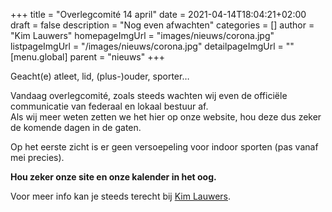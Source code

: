+++
title = "Overlegcomité 14 april"
date = 2021-04-14T18:04:21+02:00
draft = false
description = "Nog even afwachten"
categories = []
author = "Kim Lauwers"
homepageImgUrl = "images/nieuws/corona.jpg"
listpageImgUrl = "/images/nieuws/corona.jpg"
detailpageImgUrl = ""
[menu.global]
    parent = "nieuws"
+++

Geacht(e) atleet, lid, (plus-)ouder, sporter…

Vandaag overlegcomité, zoals steeds wachten wij even de officiële communicatie van federaal en lokaal bestuur af.  
Als wij meer weten zetten we het hier op onze website, hou deze dus zeker de komende dagen in de gaten.


Op het eerste zicht is er geen versoepeling voor indoor sporten (pas vanaf mei precies).

**Hou zeker onze site en onze kalender in het oog.**


Voor meer info kan je steeds terecht bij [Kim Lauwers](https://www.jujitsukeerbergen.be/trainers/#Kim_Lauwers).